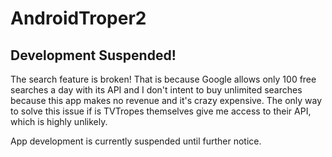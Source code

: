 # AndroidTroper2
## Development Suspended!

The search feature  is broken! 
That is because Google allows only 100 free searches a day with its API and I don't intent to buy unlimited searches because this app makes no revenue and it's crazy expensive.
The only way to solve this issue if is TVTropes themselves give me access to their API, which is highly unlikely.

App development is currently suspended until further notice.
